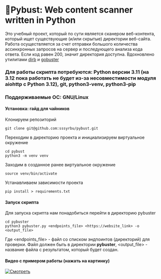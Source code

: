 🐍Pybust: Web content scanner written in Python
===================================================
Это учебный проект, который по сути является сканером веб-контента, который ищет существующие (и/или скрытые) директории веб-сайта. Работа осуществляется за счет отправки большого количества ассинхронных запросов на сервер и последующего анализа кода ответа. Если код равен 200, значит директория доступна.
Вдохновлено утилитами [dirb](https://www.kali.org/tools/dirb/#dirb) и [gobuster](https://github.com/OJ/gobuster)
### Для работы скрипта потребуются: Python версии 3.11 (на 3.12 пока работать не будет из-за несовместимости модуля aiohttp с Python 3.12), git, python3-venv, python3-pip
### Поддерживаемые ОС: GNU/Linux

#### Установка: гайд для чайников
Клонируем репозиторий 
```
git clone git@github.com:sssyrbu/pybust.git
```
Переходим в директорию проекта и инициализируем виртуальное окружение
```
cd pybust
python3 -m venv venv
```
Заходим в созданное ранее виртуальное окружение
```
source venv/bin/activate
```
Устанавливаем зависимости проекта
```
pip install > requirements.txt
```
#### Запуск скрипта
Для запуска скрипта нам понадобиться перейти в директорию pybuster
```
cd pybuster
python3 pybuster.py <endpoints_file> <https://website_link> -o <output_file>
```
Где <endpoints_file> - файл со списком эндпоинтов (директорий) для проверки. Файл должен быть в директории **pybuster**, 
<output_file> - название файла с результатом, который будет создан.

#### Видео с примером работы (нажать на картинку)
[![Смотреть](https://img.youtube.com/vi/whWOUq_M4zI/default.jpg)](https://www.youtube.com/watch?v=whWOUq_M4zI)
